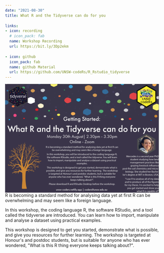```yaml
---
date: "2021-08-30"
title: What R and the Tidyverse can do for you

links:
- icon: recording
  # icon_pack: fab
  name: Workshop Recording 
  url: https://bit.ly/3Dp2ekm
  
- icon: github
  icon_pack: fab
  name: github Material
  url: https://github.com/UNSW-codeRs/R_Rstudio_tidyverse
---
```

<img src="getting_started.png" width=1450 style = "margin-left: 0px; margin-right: 0px; float:right;" >

R is becoming a standard method for analysing data yet at first R can be overwhelming and may seem like a foreign language.

In this workshop, the coding language R, the software RStudio, and a tool called the tidyverse are introduced. You can learn how to import, manipulate and analyse a dataset using practical examples.

This workshop is designed to get you started, demonstrate what is possible, and give you resources for further learning. The workshop is targeted at Honour's and postdoc students, but is suitable for anyone who has ever wondered, "What is this R thing everyone keeps talking about?".







